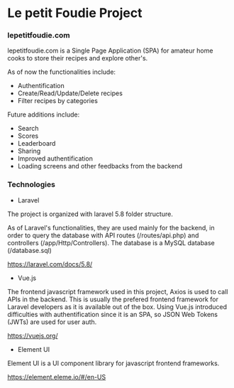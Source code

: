 # Le petit Foudie Project

### lepetitfoudie.com

lepetitfoudie.com is a Single Page Application (SPA) for amateur home cooks to store their recipes and explore other's.

As of now the functionalities include:

-   Authentification
-   Create/Read/Update/Delete recipes
-   Filter recipes by categories

Future additions include:

-   Search
-   Scores
-   Leaderboard
-   Sharing
-   Improved authentification
-   Loading screens and other feedbacks from the backend

### Technologies

-   Laravel

The project is organized with laravel 5.8 folder structure.

As of Laravel's functionalities, they are used mainly for the backend, in order to query the database with API routes (/routes/api.php) and controllers (/app/Http/Controllers).
The database is a MySQL database (/database.sql)

https://laravel.com/docs/5.8/

-   Vue.js

The frontend javascript framework used in this project, Axios is used to call APIs in the backend.
This is usually the prefered frontend framework for Laravel developers as it is available out of the box.
Using Vue.js introduced difficulties with authentification since it is an SPA, so JSON Web Tokens (JWTs) are used for user auth.

https://vuejs.org/

-   Element UI

Element UI is a UI component library for javascript frontend frameworks.

https://element.eleme.io/#/en-US
